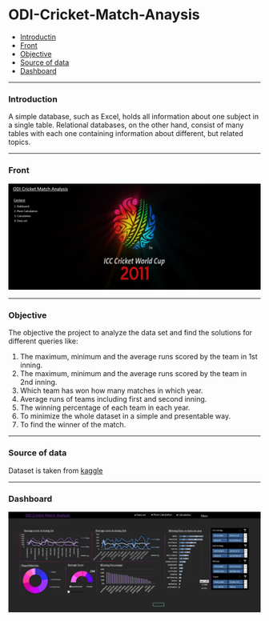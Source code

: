 # ODI-Cricket-Match-Anaysis

 * [Introductin](#Introduction)
 * [Front](#Front)
 * [Objective](#Objective)
 * [Source of data](#Source-of-data)
 * [Dashboard](#Dashboard)

______________________________________________


### Introduction
A simple database, such as Excel, holds all information about one subject in a single table. Relational databases, on the other hand, consist of many tables with each one containing information about different, but related topics.

____________________________________________________________

### Front
![Image of Yaktocat](https://github.com/professor-4/ODI-Cricket-Match-Anaysis/blob/main/front.JPG)


_______________________________________________________________

### Objective
The objective the project to analyze the data set and find the solutions for different queries like:
  1.	The maximum, minimum and the average runs scored by the team in 1st inning.
  2.	The maximum, minimum and the average runs scored by the team in 2nd inning.
  3.	Which team has won how many matches in which year.
  4.	Average runs of teams including first and second inning.
  5.	The winning percentage of each team in each year.
  6.	To minimize the whole dataset in a simple and presentable way.
  7.	To find the winner of the match.
  
  
___________________________________________________________________



### Source of data

Dataset is taken from [kaggle](https://www.kaggle.com/nowke9/odi-matches-first-innings-scores)


____________________________________________________________________


### Dashboard

![leave it ](https://github.com/professor-4/ODI-Cricket-Match-Anaysis/blob/main/Dashboard.JPG)



